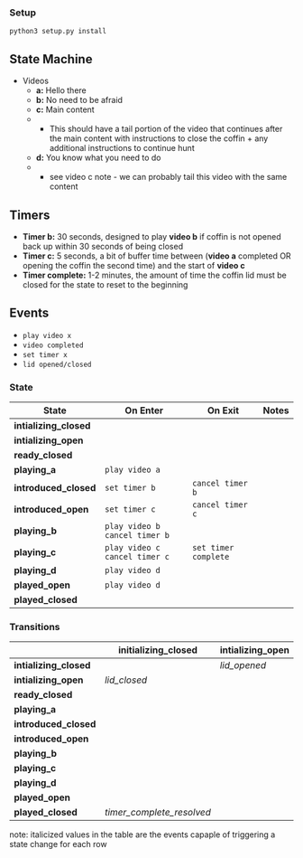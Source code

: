 ### Setup ###
`python3 setup.py install`

## State Machine ##
* Videos
  * **a:** Hello there 
  * **b:** No need to be afraid
  * **c:** Main content 
  * * This should have a tail portion of the video that continues after the main content with instructions to close the coffin + any additional instructions to continue hunt
  * **d:** You know what you need to do
  * * see video c note - we can probably tail this video with the same content
  
## Timers ##
* **Timer b:** 30 seconds, designed to play **video b** if coffin is not opened back up within 30 seconds of being closed 
* **Timer c:** 5 seconds, a bit of buffer time between (**video a** completed OR opening the coffin the second time) and the start of **video c**
* **Timer complete:** 1-2 minutes, the amount of time the coffin lid must be closed for the state to reset to the beginning

## Events ##
* `play video x`
* `video completed`
* `set timer x`
* `lid opened/closed`

### State ###
| State | On Enter | On Exit | Notes |
| --- | --- | --- | --- |
| **intializing_closed** | |
| **intializing_open** | 
| **ready_closed** | | | 
| **playing_a** | `play video a` | |
| **introduced_closed** | `set timer b` | `cancel timer b` |
| **introduced_open** | `set timer c` | `cancel timer c` |
| **playing_b** | `play video b` `cancel timer b` | 
| **playing_c** | `play video c` `cancel timer c` | `set timer complete` |
| **playing_d** | `play video d` | 
| **played_open** | `play video d` | 
| **played_closed** | | |

 ### Transitions ###
| | initializing_closed | intializing_open | ready_closed | playing_a | introduced_closed | introduced_open | playing_b | playing_c | playing_d | played_open | played_closed |
| --- | --- | --- | --- | --- | --- | --- | --- | --- | --- | --- | --- |
| **intializing_closed** | | *lid_opened* | *intitialized_closed* | | | | | | | | | | 
| **intializing_open** | *lid_closed* | | | *intitialized_open* | | | | | | | | | 
| **ready_closed** | | | | *lid_opened* | | | | | | | | |
| **playing_a** | | | | | *lid_closed* | *video_completed* | | | | | | 
| **introduced_closed** | | | | | | *lid_opened* | *timer\_b\_resolved* | | | | | 
| **introduced_open** | | | | | *lid_closed* | | | *timer\_c\_resolved* | | | | 
| **playing_b** | | | | | *lid_closed* | *lid_open* | | | | | | 
| **playing_c** | | | | | *lid_closed* | | | | | *video_completed* | | 
| **playing_d** | | | | | | | | |  | *video_completed* | *lid_close* |
| **played_open** | | | | | | | | | | | *lid_close* |
| **played_closed** | *timer\_complete\_resolved*| | | | | | | | *lid_opened* | | |

note: italicized values in the table are the events capaple of triggering a state change for each row



